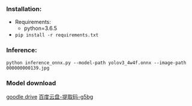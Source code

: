 ### Installation:
- Requirements:
  - python=3.6.5
- `pip install -r requirements.txt`

### Inference:

  ```
  python inference_onnx.py --model-path yolov3_4w4f.onnx --image-path 000000000139.jpg
  ```

### Model download  
[goodle drive](https://drive.google.com/file/d/1iz7VdDxM7-Wb-RCdKXyire4aEew5TkVB/view?usp=sharing)
[百度云盘-提取码-g5bg](https://pan.baidu.com/s/1O-tyMYyDLVFLDuBsKDKHog)

